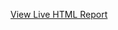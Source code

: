 [View Live HTML Report]([file:///Users/jasonclark/Downloads/google%20class/R/Rgit/Peer%20Reviewed%20assignment/helloworld.html](https://jason-clarkmba.github.io/datasciencecoursera/))
